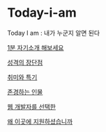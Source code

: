 # Today-i-am
Today I am : 내가 누군지 알면 된다

<a href="self-introduction/self-introduction.md">1분 자기소개 해보세요</a>

<a href="self-introduction/pos-neg.md">성격의 장단점</a>

<a href="self-introduction/self-introduction.md">취미와 특기</a>

<a href="self-introduction/self-introduction.md">존경하는 인물</a>

<a href="self-introduction/self-introduction.md">웹 개발자를 선택한 </a>

<a href="self-introduction/self-introduction.md">왜 이곳에 지원하셨습니까</a>
